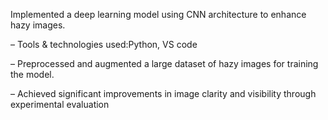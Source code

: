 Implemented a deep learning model using CNN architecture to enhance hazy images.

– Tools & technologies used:Python, VS code

– Preprocessed and augmented a large dataset of hazy images for training the model.

– Achieved significant improvements in image clarity and visibility through experimental evaluation
